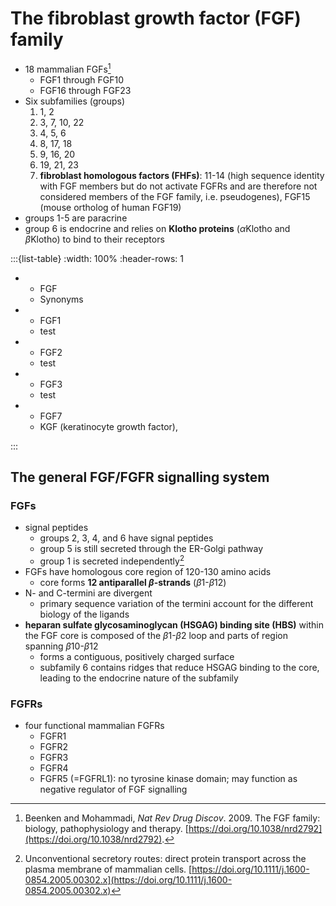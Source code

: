 # The fibroblast growth factor (FGF) family

- 18 mammalian FGFs[^beenken2009]
    - FGF1 through FGF10
    - FGF16 through FGF23
- Six subfamilies (groups)
    1. 1, 2
    2. 3, 7, 10, 22
    3. 4, 5, 6
    4. 8, 17, 18
    5. 9, 16, 20
    6. 19, 21, 23
    7. **fibroblast homologous factors (FHFs)**: 11-14 (high sequence identity with FGF members but do not activate FGFRs and are therefore not considered members of the FGF family, i.e. pseudogenes), FGF15 (mouse ortholog of human FGF19)
- groups 1-5 are paracrine
- group 6 is endocrine and relies on **Klotho proteins** ($\alpha$Klotho and $\beta$Klotho) to bind to their receptors

:::{list-table}
:width: 100%
:header-rows: 1

*   - FGF
    - Synonyms
*   - FGF1
    - test
*   - FGF2
    - test
*   - FGF3
    - test
*   - FGF7
    - KGF (keratinocyte growth factor), 

:::

## The general FGF/FGFR signalling system

### FGFs

- signal peptides
    - groups 2, 3, 4, and 6 have signal peptides
    - group 5 is still secreted through the ER-Golgi pathway
    - group 1 is secreted independently[^nickel2005]
- FGFs have homologous core region of 120-130 amino acids
    - core forms **12 antiparallel $\beta$-strands** ($\beta$1-$\beta$12)
- N- and C-termini are divergent
    - primary sequence variation of the termini account for the different biology of the ligands
- **heparan sulfate glycosaminoglycan (HSGAG) binding site (HBS)** within the FGF core is composed of the $\beta$1-$\beta$2 loop and parts of region spanning $\beta$10-$\beta$12
    - forms a contiguous, positively charged surface
    - subfamily 6 contains ridges that reduce HSGAG binding to the core, leading to the endocrine nature of the subfamily

### FGFRs
- four functional mammalian FGFRs
    - FGFR1
    - FGFR2
    - FGFR3
    - FGFR4
    - FGFR5 (=FGFRL1): no tyrosine kinase domain; may function as negative regulator of FGF signalling

[^beenken2009]: Beenken and Mohammadi, _Nat Rev Drug Discov_. 2009. The FGF family: biology, pathophysiology and therapy. [https://doi.org/10.1038/nrd2792](https://doi.org/10.1038/nrd2792). 
[^nickel2005]: Unconventional secretory routes: direct protein transport across the plasma membrane of mammalian cells. [https://doi.org/10.1111/j.1600-0854.2005.00302.x](https://doi.org/10.1111/j.1600-0854.2005.00302.x)
[^turner2010]: Fibroblast growth factor signalling: from development to cancer. [https://doi.org/10.1038/nrc2780](https://www.nature.com/articles/nrc2780)